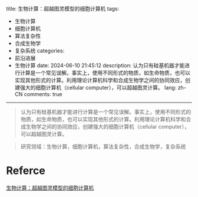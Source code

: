 title: 生物计算：超越图灵模型的细胞计算机
tags:
  - 生物计算
  - 细胞计算机
  - 算法复杂性
  - 合成生物学
  - 复杂系统
categories:
  - 前沿进展
  - 生物计算
date: 2024-06-10 21:45:12
description: 认为只有硅基机器才能进行计算是一个常见误解。事实上，使用不同形式的物质，如生命物质，也可以实现其他形式的计算。利用理论计算机科学和合成生物学之间的协同效应，创建强大的细胞计算机（cellular computer），可以超越图灵计算。
lang: zh-CN
comments: true
----
> 认为只有硅基机器才能进行计算是一个常见误解。事实上，使用不同形式的物质，如生命物质，也可以实现其他形式的计算。利用理论计算机科学和合成生物学之间的协同效应，创建强大的细胞计算机（cellular computer），可以超越图灵计算。

> 研究领域：生物计算，细胞计算机，算法复杂性，合成生物学，复杂系统

# Referce
[生物计算：超越图灵模型的细胞计算机](https://swarma.org/?p=50778)
